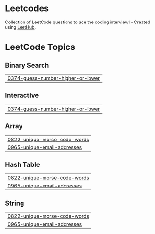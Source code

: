 # Leetcodes
Collection of LeetCode questions to ace the coding interview! - Created using [LeetHub](https://github.com/QasimWani/LeetHub).

<!---LeetCode Topics Start-->
# LeetCode Topics
## Binary Search
|  |
| ------- |
| [0374-guess-number-higher-or-lower](https://github.com/VidurAgarwal25/Leetcodes/tree/master/0374-guess-number-higher-or-lower) |
## Interactive
|  |
| ------- |
| [0374-guess-number-higher-or-lower](https://github.com/VidurAgarwal25/Leetcodes/tree/master/0374-guess-number-higher-or-lower) |
## Array
|  |
| ------- |
| [0822-unique-morse-code-words](https://github.com/VidurAgarwal25/Leetcodes/tree/master/0822-unique-morse-code-words) |
| [0965-unique-email-addresses](https://github.com/VidurAgarwal25/Leetcodes/tree/master/0965-unique-email-addresses) |
## Hash Table
|  |
| ------- |
| [0822-unique-morse-code-words](https://github.com/VidurAgarwal25/Leetcodes/tree/master/0822-unique-morse-code-words) |
| [0965-unique-email-addresses](https://github.com/VidurAgarwal25/Leetcodes/tree/master/0965-unique-email-addresses) |
## String
|  |
| ------- |
| [0822-unique-morse-code-words](https://github.com/VidurAgarwal25/Leetcodes/tree/master/0822-unique-morse-code-words) |
| [0965-unique-email-addresses](https://github.com/VidurAgarwal25/Leetcodes/tree/master/0965-unique-email-addresses) |
<!---LeetCode Topics End-->